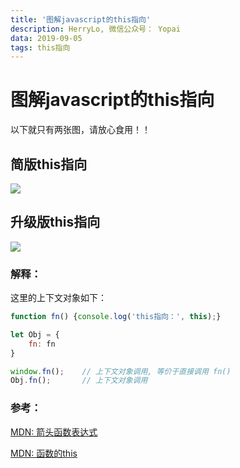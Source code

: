```yaml
---
title: '图解javascript的this指向'
description: HerryLo, 微信公众号： Yopai
data: 2019-09-05
tags: this指向
---
```


# 图解javascript的this指向

以下就只有两张图，请放心食用！！

## 简版this指向
![](/20190912/1568171213364.jpg)

## 升级版this指向
![](/20190912/1568272846327.jpg)

### **解释：**
这里的上下文对象如下：
```javascript
function fn() {console.log('this指向：', this);}

let Obj = {
    fn: fn
}

window.fn();    // 上下文对象调用, 等价于直接调用 fn()
Obj.fn();       // 上下文对象调用
```
### 参考：

[MDN: 箭头函数表达式](https://developer.mozilla.org/zh-CN/docs/Web/JavaScript/Reference/Functions/Arrow_functions)

[MDN: 函数的this](https://developer.mozilla.org/zh-CN/docs/Web/JavaScript/Reference/Operators/this)